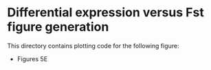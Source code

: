 # Differential expression versus Fst figure generation

This directory contains plotting code for the following figure:

- Figures 5E
